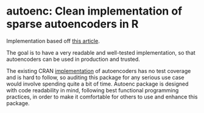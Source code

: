 # autoenc: Clean implementation of sparse autoencoders in R
Implementation based off [this article](http://web.stanford.edu/class/archive/cs/cs294a/cs294a.1104/sparseAutoencoder.pdf).

The goal is to have a very readable and well-tested implementation, so that autoencoders can be used in production and trusted.

The existing CRAN [implementation](https://github.com/cran/autoencoder) of autoencoders has no test coverage and is hard to follow, so auditing this package for any serious use case would involve spending quite a bit of time. Autoenc package is designed with code readability in mind, following best functional programming practices, in order to make it comfortable for others to use and enhance this package.
